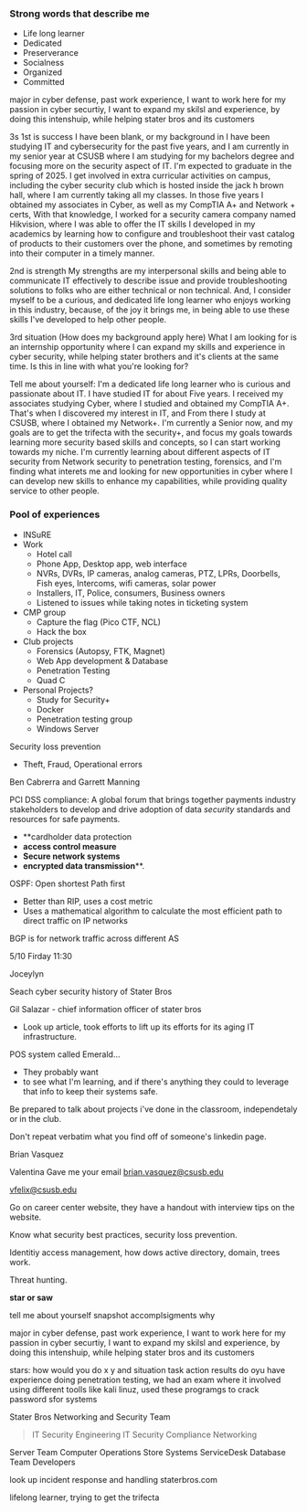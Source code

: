 ### Strong words that describe me
- Life long learner
- Dedicated
- Preserverance
- Socialness
- Organized
- Committed

major in cyber defense, past work experience, I want to work here for my passion in cyber securtiy, I want to expand my skilsl and experience, by doing this intenshuip, while helping stater bros and  its customers


3s
1st is success
I have been blank, or my background in
I have been studying IT and cybersecurity for the past five years, and I am currently in my senior year at CSUSB where I am studying for my bachelors degree and focusing more on the security aspect of IT. I'm expected to graduate in the spring of 2025. I get involved in extra curricular activities on campus, including the cyber security club which is hosted inside the jack h brown hall, where I am currently taking all my classes. In those five years I obtained my associates in Cyber, as well as my CompTIA A+ and Network + certs, With that knowledge, I worked for a security camera company named Hikvision, where I was able to offer the IT skills I developed in my academics by learning how to configure and troubleshoot their vast catalog of products to their customers over the phone, and sometimes by remoting into their computer in a timely manner.

2nd is strength
My strengths are my interpersonal skills and being able to communicate IT effectively to describe issue and provide troubleshooting solutions to folks who are either technical or non technical. And, I consider myself to be a curious, and dedicated life long learner who enjoys working in this industry, because, of the joy it brings me, in being able to use these skills I've developed to help other people. 

3rd situation (How does my background apply here)
What I am looking for is an internship opportunity where I can expand my skills and experience in cyber security, while helping stater brothers and it's clients at the same time. Is this in line with what you're looking for?

Tell me about yourself: I'm a dedicated life long learner who is curious and passionate about IT. I have studied IT for about Five years. I received my associates studying Cyber, where I studied and obtained my CompTIA A+. That's when I discovered my interest in IT, and From there I study at CSUSB, where I obtained my Network+. I'm currently a Senior now, and my goals are to get the trifecta with the security+, and focus my goals towards learning more security based skills and concepts, so I can start working towards my niche. I'm currently learning about different aspects of IT security from Network security to penetration testing, forensics, and I'm finding what interets me and looking for new opportunities in cyber where I can develop new skills to enhance my capabilities, while providing quality service to other people. 
### Pool of experiences
- INSuRE
- Work
	- Hotel call 
	- Phone App, Desktop app, web interface
	- NVRs, DVRs, IP cameras, analog cameras, PTZ, LPRs, Doorbells, Fish eyes, Intercoms, wifi cameras,  solar power
	- Installers, IT, Police, consumers, Business owners
	- Listened to issues while taking notes in ticketing system
- CMP group
	- Capture the flag (Pico CTF, NCL)
	- Hack the box
- Club projects
	- Forensics  (Autopsy, FTK, Magnet)
	- Web App development & Database
	- Penetration Testing
	- Quad C
- Personal Projects?
	- Study for Security+
	- Docker
	- Penetration testing group
	- Windows Server

Security loss prevention
- Theft, Fraud, Operational errors

Ben Cabrerra and Garrett Manning

PCI DSS compliance: A global forum that brings together payments industry stakeholders to develop and drive adoption of data _security_ standards and resources for safe payments.
- **cardholder data protection
- **access control measure**
- **Secure network systems**
- **encrypted data transmission****.

OSPF: Open shortest Path first
- Better than RIP, uses a cost metric
- Uses a mathematical algorithm to calculate the most efficient path to direct traffic on IP networks

BGP is for network traffic across different AS


5/10 Firday 11:30

Joceylyn

Seach cyber security history of Stater Bros

Gil Salazar - chief information officer of stater bros
- Look up article, took efforts to lift up its efforts for its aging IT infrastructure.

POS system called Emerald...
- They probably want
- to see what I'm learning, and if there's anything they could to leverage that info to keep their systems safe. 

Be prepared to talk about projects i've done in the classroom, independetaly or in the club. 

Don't repeat verbatim what you find off of someone's linkedin page. 

Brian Vasquez

Valentina Gave me your email brian.vasquez@csusb.edu

vfelix@csusb.edu

Go on career center website, they have a handout with interview tips on the website. 

Know what security best practices, security loss prevention.

Identitiy access management, how dows active directory, domain, trees work. 

Threat hunting. 

**star or saw**

tell me about yourself
snapshot
accomplsigments
why

major in cyber defense, past work experience, I want to work here for my passion in cyber securtiy, I want to expand my skilsl and experience, by doing this intenshuip, while helping stater bros and  its customers

stars:
how would you do x y and
situation
task
action
results
do oyu have experience doing penetration testing, we had an exam where it involved using different toolls like kali linuz, used these programgs to crack password sfor systems 

Stater Bros
Networking and Security Team
>IT Security Engineering 
>IT Security Compliance
>Networking

Server Team
Computer Operations
Store Systems
ServiceDesk 
Database Team
Developers 

look up incident response and handling
staterbros.com 

lifelong learner, trying to get the trifecta